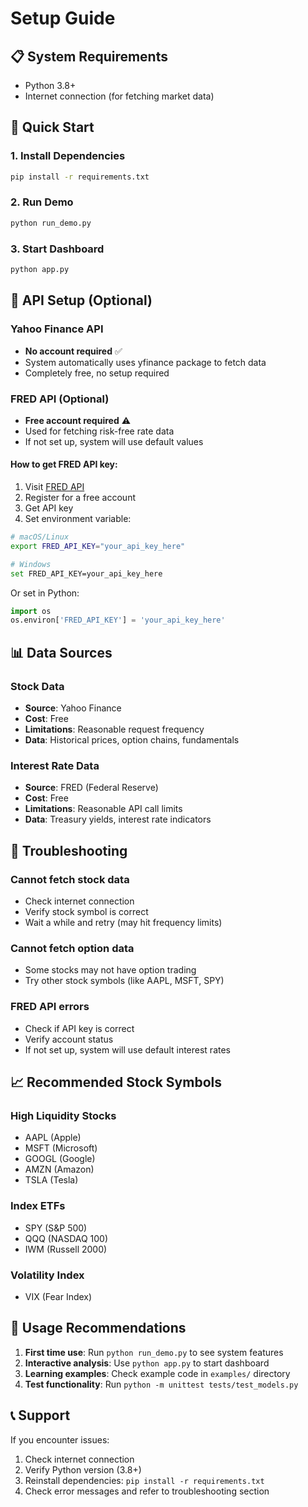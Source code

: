 # Setup Guide

## 📋 System Requirements

- Python 3.8+
- Internet connection (for fetching market data)

## 🚀 Quick Start

### 1. Install Dependencies
```bash
pip install -r requirements.txt
```

### 2. Run Demo
```bash
python run_demo.py
```

### 3. Start Dashboard
```bash
python app.py
```

## 🔑 API Setup (Optional)

### Yahoo Finance API
- **No account required** ✅
- System automatically uses yfinance package to fetch data
- Completely free, no setup required

### FRED API (Optional)
- **Free account required** ⚠️
- Used for fetching risk-free rate data
- If not set up, system will use default values

#### How to get FRED API key:

1. Visit [FRED API](https://fred.stlouisfed.org/docs/api/api_key.html)
2. Register for a free account
3. Get API key
4. Set environment variable:

```bash
# macOS/Linux
export FRED_API_KEY="your_api_key_here"

# Windows
set FRED_API_KEY=your_api_key_here
```

Or set in Python:
```python
import os
os.environ['FRED_API_KEY'] = 'your_api_key_here'
```

## 📊 Data Sources

### Stock Data
- **Source**: Yahoo Finance
- **Cost**: Free
- **Limitations**: Reasonable request frequency
- **Data**: Historical prices, option chains, fundamentals

### Interest Rate Data
- **Source**: FRED (Federal Reserve)
- **Cost**: Free
- **Limitations**: Reasonable API call limits
- **Data**: Treasury yields, interest rate indicators

## 🔧 Troubleshooting

### Cannot fetch stock data
- Check internet connection
- Verify stock symbol is correct
- Wait a while and retry (may hit frequency limits)

### Cannot fetch option data
- Some stocks may not have option trading
- Try other stock symbols (like AAPL, MSFT, SPY)

### FRED API errors
- Check if API key is correct
- Verify account status
- If not set up, system will use default interest rates

## 📈 Recommended Stock Symbols

### High Liquidity Stocks
- AAPL (Apple)
- MSFT (Microsoft)
- GOOGL (Google)
- AMZN (Amazon)
- TSLA (Tesla)

### Index ETFs
- SPY (S&P 500)
- QQQ (NASDAQ 100)
- IWM (Russell 2000)

### Volatility Index
- VIX (Fear Index)

## 🎯 Usage Recommendations

1. **First time use**: Run `python run_demo.py` to see system features
2. **Interactive analysis**: Use `python app.py` to start dashboard
3. **Learning examples**: Check example code in `examples/` directory
4. **Test functionality**: Run `python -m unittest tests/test_models.py`

## 📞 Support

If you encounter issues:
1. Check internet connection
2. Verify Python version (3.8+)
3. Reinstall dependencies: `pip install -r requirements.txt`
4. Check error messages and refer to troubleshooting section
